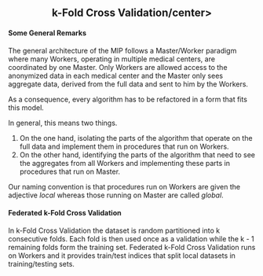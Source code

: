 <b><h2><center>k-Fold Cross Validation/center></h1></b>

<b><h4> Some General Remarks </h4></b>
The general architecture of the MIP follows a Master/Worker paradigm where many Workers, operating in multiple medical centers, are coordinated by one Master. Only Workers are allowed access to the anonymized data in each medical center and the Master only sees aggregate data, derived from the full data and sent to him by the Workers.

As a consequence, every algorithm has to be refactored in a form that fits this model.

In general, this means two things.

1. On the one hand, isolating the parts of the algorithm that operate on the full data and implement them in procedures that run on Workers.  
2. On the other hand, identifying the parts of the algorithm that need to see the aggregates from all Workers and implementing these parts in procedures that run on Master.

Our naming convention is that procedures run on Workers are given the adjective _local_ whereas those running on Master are called _global_.


<b><h4>Federated k-Fold Cross Validation</b></h4>
In k-Fold Cross Validation the dataset is random partitioned into k consecutive folds. Each fold is then used once as a validation while the k - 1 remaining folds form the training set.
Federated k-Fold Cross Validation runs on Workers and it provides train/test indices that split local datasets in training/testing sets.
